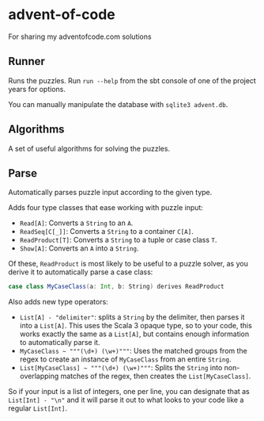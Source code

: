 # advent-of-code
For sharing my adventofcode.com solutions

## Runner
Runs the puzzles. Run `run --help` from the sbt console of one of the project years for options.

You can manually manipulate the database with `sqlite3 advent.db`.

## Algorithms
A set of useful algorithms for solving the puzzles.

## Parse
Automatically parses puzzle input according to the given type.

Adds four type classes that ease working with puzzle input:

 - `Read[A]`: Converts a `String` to an `A`.
 - `ReadSeq[C[_]]`: Converts a `String` to a container `C[A]`.
 - `ReadProduct[T]`: Converts a `String` to a tuple or case class `T`.
 - `Show[A]`: Converts an `A` into a `String`.

Of these, `ReadProduct` is most likely to be useful to a puzzle solver,
as you derive it to automatically parse a case class:

```scala
case class MyCaseClass(a: Int, b: String) derives ReadProduct
```

Also adds new type operators:

 - `List[A] - "delimiter"`: splits a `String` by the delimiter, then parses it
   into a `List[A]`. This uses the Scala 3 opaque type, so to your code, this
   works exactly the same as a `List[A]`, but contains enough information to
   automatically parse it.
 - `MyCaseClass ~ """(\d+) (\w+)"""`: Uses the matched groups from the regex to
   create an instance of `MyCaseClass` from an entire `String`.
 - `List[MyCaseClass] ~ """(\d+) (\w+)"""`: Splits the `String` into
   non-overlapping matches of the regex, then creates the `List[MyCaseClass]`.

So if your input is a list of integers, one per line, you can designate that as
`List[Int] - "\n"` and it will parse it out to what looks to your code like a
regular `List[Int]`.
